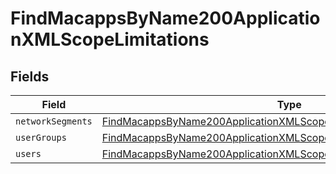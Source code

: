 # FindMacappsByName200ApplicationXMLScopeLimitations


## Fields

| Field                                                                                                                                                               | Type                                                                                                                                                                | Required                                                                                                                                                            | Description                                                                                                                                                         |
| ------------------------------------------------------------------------------------------------------------------------------------------------------------------- | ------------------------------------------------------------------------------------------------------------------------------------------------------------------- | ------------------------------------------------------------------------------------------------------------------------------------------------------------------- | ------------------------------------------------------------------------------------------------------------------------------------------------------------------- |
| `networkSegments`                                                                                                                                                   | [FindMacappsByName200ApplicationXMLScopeLimitationsNetworkSegments](../../models/operations/findmacappsbyname200applicationxmlscopelimitationsnetworksegments.md)[] | :heavy_minus_sign:                                                                                                                                                  | N/A                                                                                                                                                                 |
| `userGroups`                                                                                                                                                        | [FindMacappsByName200ApplicationXMLScopeLimitationsUserGroups](../../models/operations/findmacappsbyname200applicationxmlscopelimitationsusergroups.md)[]           | :heavy_minus_sign:                                                                                                                                                  | N/A                                                                                                                                                                 |
| `users`                                                                                                                                                             | [FindMacappsByName200ApplicationXMLScopeLimitationsUsers](../../models/operations/findmacappsbyname200applicationxmlscopelimitationsusers.md)[]                     | :heavy_minus_sign:                                                                                                                                                  | N/A                                                                                                                                                                 |